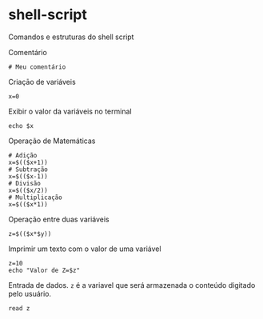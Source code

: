 # shell-script
Comandos e estruturas do shell script

Comentário

```shell
# Meu comentário
```

Criaçāo de variáveis

```shell
x=0
```

Exibir o valor da variáveis no terminal

```shell
echo $x
```

Operação de Matemáticas

```shell
# Adição
x=$(($x+1)) 
# Subtração
x=$(($x-1)) 
# Divisão
x=$(($x/2)) 
# Multiplicação
x=$(($x*1)) 
```

Operação entre duas variáveis

```shell
z=$(($x*$y))
```

Imprimir um texto com o valor de uma variável

```shell
z=10
echo "Valor de Z=$z"
```

Entrada de dados. ```z``` é a variavel que será armazenada o conteúdo digitado pelo usuário.

```shell
read z
```
